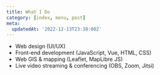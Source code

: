 ```yaml
---
title: What I Do
category: [index, menu, post]
meta:
  updatedAt: '2022-12-13T23:38:00Z'
---
```


- Web design (UI/UX)
- Front-end development (JavaScript, Vue, HTML, CSS)
- Web GIS & mapping (Leaflet, MapLibre JS)
- Live video streaming & conferencing (OBS, Zoom, Jitsi)
